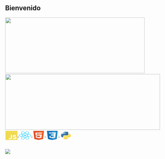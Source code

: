 ## Bienvenido
 <div>
  <a href="https://github.com/antonywyatt">
  <img height="180em" width="450" src="https://github-readme-stats.vercel.app/api?username=antonywyatt&show_icons=true&theme=dracula&include_all_commits=true&count_private=true"/>
  <img height="180em" width="500"  src="https://github-readme-stats.vercel.app/api/top-langs/?username=antonywyatt&layout=compact&langs_count=7&theme=dracula"/>
</div>
<div>
  <img align="center" alt="Antony Wyatt - Js" height="30" width="40" src="https://raw.githubusercontent.com/devicons/devicon/master/icons/javascript/javascript-plain.svg">
  <img align="center" alt="Antony Wyatt - React" height="30" width="40" src="https://raw.githubusercontent.com/devicons/devicon/master/icons/react/react-original.svg">
  <img align="center" alt="Antony Wyatt - HTML" height="30" width="40" src="https://raw.githubusercontent.com/devicons/devicon/master/icons/html5/html5-original.svg">
  <img align="center" alt="Antony Wyatt - CSS" height="30" width="40" src="https://raw.githubusercontent.com/devicons/devicon/master/icons/css3/css3-original.svg">
  <img align="center" alt="Antony Wyatt - Python" height="30" width="40" src="https://raw.githubusercontent.com/devicons/devicon/master/icons/python/python-original.svg">
</div>
  
  ##
 
<div> 
  <a href="https://www.linkedin.com/in/antony-elio-ayansi-huisa-60b569180/" target="_blank"><img src="https://img.shields.io/badge/-LinkedIn-%230077B5?style=for-the-badge&logo=linkedin&logoColor=white" target="_blank"></a> 
</div>
